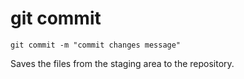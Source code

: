 # git commit

`git commit -m "commit changes message"`

Saves the files from the staging area to the repository.